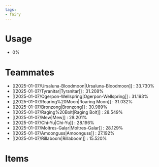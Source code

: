 ```yaml
---
tags:
- fairy
---
```

# Usage
- 0%
# Teammates
- [[2025-01-07/Ursaluna-Bloodmoon|Ursaluna-Bloodmoon]] : 33.730%
- [[2025-01-07/Tyranitar|Tyranitar]] : 31.208%
- [[2025-01-07/Ogerpon-Wellspring|Ogerpon-Wellspring]] : 31.193%
- [[2025-01-07/Roaring%20Moon|Roaring Moon]] : 31.032%
- [[2025-01-07/Bronzong|Bronzong]] : 30.989%
- [[2025-01-07/Raging%20Bolt|Raging Bolt]] : 28.549%
- [[2025-01-07/Mew|Mew]] : 28.201%
- [[2025-01-07/Chi-Yu|Chi-Yu]] : 28.196%
- [[2025-01-07/Moltres-Galar|Moltres-Galar]] : 28.129%
- [[2025-01-07/Amoonguss|Amoonguss]] : 27.192%
- [[2025-01-07/Rillaboom|Rillaboom]] : 15.520%
# Items